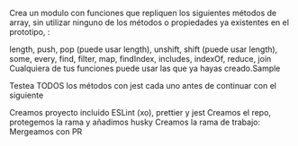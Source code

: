 Crea un modulo con funciones que repliquen los siguientes métodos de array, sin utilizar ninguno de los métodos o propiedades ya existentes en el prototipo, :

length,
push,
pop (puede usar length),
unshift,
shift (puede usar length),
some,
every,
find,
filter,
map,
findIndex,
includes,
indexOf,
reduce,
join
Cualquiera de tus funciones puede usar las que ya hayas creado.​Sample

Testea TODOS los métodos con jest
cada uno antes de continuar con el siguiente

Creamos proyecto incluido ESLint (xo), prettier y jest
Creamos el repo, protegemos la rama y añadimos husky
Creamos la rama de trabajo:
Mergeamos con PR
